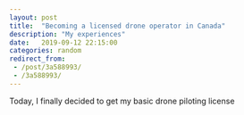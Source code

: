 ```yaml
---
layout: post
title:  "Becoming a licensed drone operator in Canada"
description: "My experiences"
date:   2019-09-12 22:15:00
categories: random
redirect_from: 
 - /post/3a588993/
 - /3a588993/
---
```


Today, I finally decided to get my basic drone piloting license